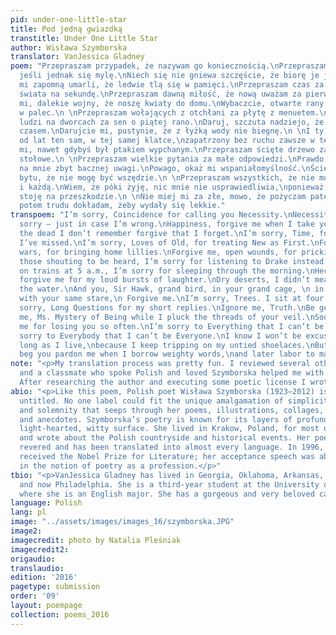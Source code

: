 ```yaml
---
pid: under-one-little-star
title: Pod jedną gwiazdką
transtitle: Under One Little Star
author: Wisława Szymborska
translator: VanJessica Gladney
poem: "Przepraszam przypadek, że nazywam go koniecznością.\nPrzepraszam konieczność,
  jeśli jednak się mylę.\nNiech się nie gniewa szczęście, że biorę je jak swoje.\nNiech
  mi zapomną umarli, że ledwie tlą się w pamięci.\nPrzepraszam czas za mnogość przeoczonego
  świata na sekundę.\nPrzepraszam dawną miłość, że nową uważam za pierwszą.\nWybaczcie
  mi, dalekie wojny, że noszę kwiaty do domu.\nWybaczcie, otwarte rany, że kłuję się
  w palec.\n \nPrzepraszam wołających z otchłani za płytę z menuetem.\nPrzepraszam
  ludzi na dworcach za sen o piątej rano.\nDaruj, szczuta nadziejo, że śmieję się
  czasem.\nDarujcie mi, pustynie, że z łyżką wody nie biegnę.\n \nI ty, jastrzębiu,
  od lat ten sam, w tej samej klatce,\nzapatrzony bez ruchu zawsze w ten sam punkt,\nodpuść
  mi, nawet gdybyś był ptakiem wypchanym.\nPrzepraszam ścięte drzewo za cztery nogi
  stołowe.\n \nPrzepraszam wielkie pytania za małe odpowiedzi.\nPrawdo, nie zwracaj
  na mnie zbyt bacznej uwagi.\nPowago, okaż mi wspaniałomyślność.\nŚcierp, tajemnico
  bytu, że nie mogę być wszędzie.\n \nPrzepraszam wszystkich, że nie mogę być każdym
  i każdą.\nWiem, że póki żyję, nic mnie nie usprawiedliwia,\nponieważ sama sobie
  stoję na przeszkodzie.\n \nNie miej mi za złe, mowo, że pożyczam patetycznych słów,\na
  potem trudu dokładam, żeby wydały się lekkie."
transpoem: "I’m sorry, Coincidence for calling you Necessity.\nNecessity, I’ll say
  sorry — just in case I’m wrong.\nHappiness, forgive me when I take you as my own.\nMay
  the dead I don’t remember forgive that I forget.\nI’m sorry, Time, for the seconds
  I’ve missed.\nI’m sorry, Loves of Old, for treating New as First.\nForgive me, way-off
  wars, for bringing home lillies.\nForgive me, open wounds, for pricking my finger.\nTo
  those shouting to be heard, I’m sorry for listening to Drake instead.\nTo those
  on trains at 5 a.m., I’m sorry for sleeping through the morning.\nHeckled Hope,
  forgive me for my loud bursts of laughter.\nDry deserts, I didn’t mean to hog all
  the water.\nAnd you, Sir Hawk, grand bird, in your grand cage, \n in your same spot,
  with your same stare,\n Forgive me.\nI’m sorry, Trees. I sit at four legged tables.\nI’m
  sorry, Long Questions for my short replies.\nIgnore me, Truth.\nBe gentle, Gravity.\nForgive
  me, Ms. Mystery of Being while I pluck the threads of your veil.\nSoul, don’t blame
  me for losing you so often.\nI’m sorry to Everything that I can’t be Everywhere.\nI’m
  sorry to Everybody that I can’t be Everyone.\nI know I won’t be excused, not as
  long as I live,\nbecause I keep tripping on my untied shoelaces.\nBut Speech, I
  beg you pardon me when I borrow weighty words,\nand later labor to make them light."
note: "<p>My translation process was pretty fun. I reviewed several other poetic translations,
  and a classmate who spoke Polish and loved Szymborska helped me with direct translations.
  After researching the author and executing some poetic license I wrote my translation.</p>"
abio: "<p>Like this poem, Polish poet Wisława Szymborska (1923–2012) is just fine
  untitled. No one label could fit the unique amalgamation of simplicity, sincerity,
  and solemnity that seeps through her poems, illustrations, collages, photographs,
  and anecdotes. Szymborska’s poetry is known for its layers of profundity under a
  light-hearted, witty surface. She lived in Krakow, Poland, for most of her life
  and wrote about the Polish countryside and historical events. Her poetry is internationally
  revered and has been translated into almost every language. In 1996, Szymborska
  received the Nobel Prize for Literature; her acceptance speech was about the irony
  in the notion of poetry as a profession.</p>"
tbio: "<p>VanJessica Gladney has lived in Georgia, Oklahoma, Arkansas, Massachusetts,
  and now Philadelphia. She is a third-year student at the University of Pennsylvania,
  where she is an English major. She has a gorgeous and very beloved cat named Prism.</p>"
language: Polish
lang: pl
image: "../assets/images/images_16/szymborska.JPG"
image2:
imagecredit: photo by Natalia Pleśniak
imagecredit2:
origaudio:
translaudio:
edition: '2016'
pagetype: submission
order: '09'
layout: poempage
collection: poems_2016
---
```

